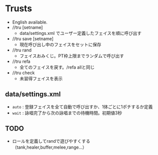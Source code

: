 # Trusts
- English available. 
- //tru [setname] 
  - data/settings.xml でユーザー定義したフェイスを順に呼び出す
- //tru save [setname]
  - 現在呼び出し中のフェイスをセットに保存
- //tru rand
  - フェイスおみくじ。PT枠上限までランダムで呼び出す
- //tru refa
  - 全てのフェイスを戻す。/refa allと同じ
- //tru check
  - 未習得フェイスを表示
## data/settings.xml
  - `auto` : 登録フェイスを全て自動で呼び出すか、1体ごとに1ポチするか定義
  - `wait` : 詠唱完了から次の詠唱までの待機時間。初期値3秒
## TODO
- ロールを定義してrandで遊びやすくする（tank,healer,buffer,melee,range...）